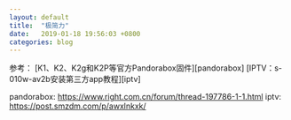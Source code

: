 ```yaml
---
layout: default
title:  "极简力"
date:   2019-01-18 19:56:03 +0800
categories: blog
---
```


参考：
[K1、K2、K2g和K2P等官方Pandorabox固件][pandorabox]
[IPTV：s-010w-av2b安装第三方app教程][iptv]

pandorabox: https://www.right.com.cn/forum/thread-197786-1-1.html
iptv: https://post.smzdm.com/p/awxlnkxk/